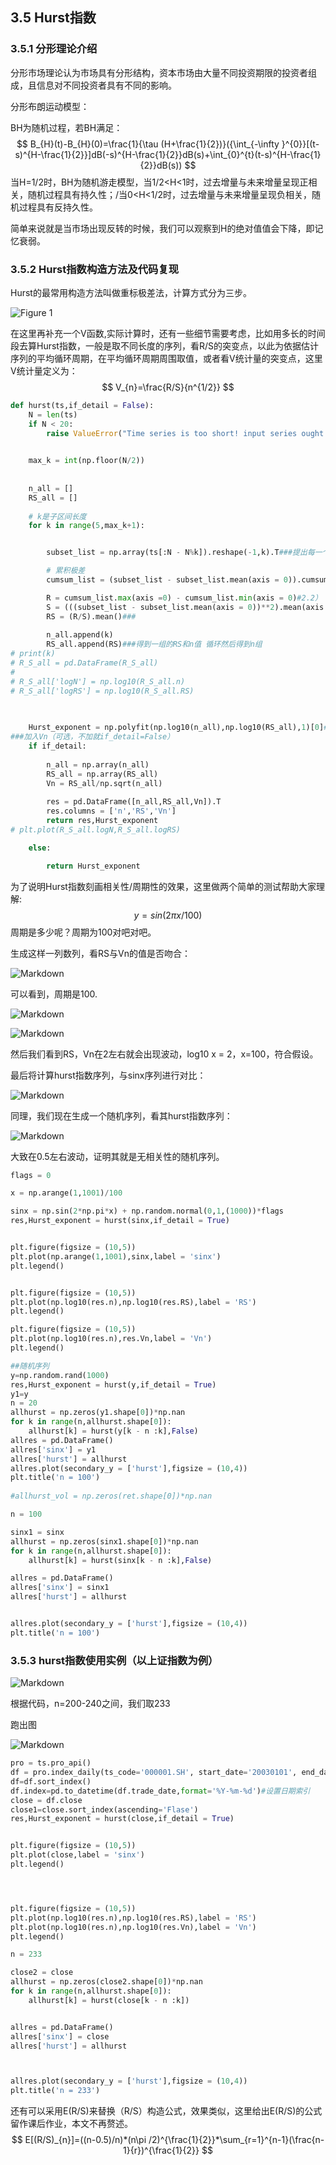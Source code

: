##  3.5 Hurst指数

### 3.5.1 分形理论介绍

分形市场理论认为市场具有分形结构，资本市场由大量不同投资期限的投资者组成，且信息对不同投资者具有不同的影响。

分形布朗运动模型：

BH为随机过程，若BH满足：
$$
B_{H}(t)-B_{H}(0)=\frac{1}{\tau (H+\frac{1}{2})}({\int_{-\infty }^{0}}[(t-s)^{H-\frac{1}{2}}]dB(-s)^{H-\frac{1}{2}}dB(s)+\int_{0}^{t}(t-s)^{H-\frac{1}{2}}dB(s))
$$
当H=1/2时，BH为随机游走模型，当1/2<H<1时，过去增量与未来增量呈现正相关，随机过程具有持久性；/当0<H<1/2时，过去增量与未来增量呈现负相关，随机过程具有反持久性。

简单来说就是当市场出现反转的时候，我们可以观察到H的绝对值值会下降，即记忆衰弱。

### 3.5.2 Hurst指数构造方法及代码复现

Hurst的最常用构造方法叫做重标极差法，计算方式分为三步。

![Figure 1](http://www.tietuku.com/c461444653748b63)

在这里再补充一个V函数,实际计算时，还有一些细节需要考虑，比如用多长的时间段去算Hurst指数，一般是取不同长度的序列，看R/S的突变点，以此为依据估计序列的平均循环周期，在平均循环周期周围取值，或者看V统计量的突变点，这里V统计量定义为：
$$
V_{n}=\frac{R/S}{n^{1/2}}
$$

```python
def hurst(ts,if_detail = False):
    N = len(ts)
    if N < 20:
        raise ValueError("Time series is too short! input series ought to have at least 20 samples!")

 
    max_k = int(np.floor(N/2))
        
        
    n_all = []
    RS_all = []
    
    # k是子区间长度
    for k in range(5,max_k+1):


        subset_list = np.array(ts[:N - N%k]).reshape(-1,k).T###提出每一个子列

        # 累积极差
        cumsum_list = (subset_list - subset_list.mean(axis = 0)).cumsum(axis = 0)#2.1）

        R = cumsum_list.max(axis =0) - cumsum_list.min(axis = 0)#2.2）
        S = (((subset_list - subset_list.mean(axis = 0))**2).mean(axis = 0))**0.5#2.3）
        RS = (R/S).mean()###
        
        n_all.append(k)
        RS_all.append(RS)###得到一组的RS和n值 循环然后得到n组
# print(k)
# R_S_all = pd.DataFrame(R_S_all)
#
# R_S_all['logN'] = np.log10(R_S_all.n)
# R_S_all['logRS'] = np.log10(R_S_all.RS)
    

    
    Hurst_exponent = np.polyfit(np.log10(n_all),np.log10(RS_all),1)[0]###回归
###加入Vn（可选，不加就if_detail=False）    
    if if_detail:    
    
        n_all = np.array(n_all)
        RS_all = np.array(RS_all)
        Vn = RS_all/np.sqrt(n_all)
        
        res = pd.DataFrame([n_all,RS_all,Vn]).T
        res.columns = ['n','RS','Vn']
        return res,Hurst_exponent
# plt.plot(R_S_all.logN,R_S_all.logRS)

    else:

        return Hurst_exponent
```

为了说明Hurst指数刻画相关性/周期性的效果，这里做两个简单的测试帮助大家理解:
$$
y=sin(2\pi x/100)
$$
周期是多少呢？周期为100对吧对吧。

生成这样一列数列，看RS与Vn的值是否吻合：

![Markdown](http://i1.fuimg.com/737037/a633990d690e652d.png)

可以看到，周期是100.

![Markdown](http://i1.fuimg.com/737037/539c731e8fcc7618.png)

![Markdown](http://i1.fuimg.com/737037/088a3aebf848b683.png)

然后我们看到RS，Vn在2左右就会出现波动，log10 x = 2，x=100，符合假设。

最后将计算hurst指数序列，与sinx序列进行对比：

![Markdown](http://i1.fuimg.com/737037/ef1c2dd6db40cc0a.png)

同理，我们现在生成一个随机序列，看其hurst指数序列：

![Markdown](http://i1.fuimg.com/737037/af2c7dc99f6e8106.png)

大致在0.5左右波动，证明其就是无相关性的随机序列。

```python
flags = 0

x = np.arange(1,1001)/100

sinx = np.sin(2*np.pi*x) + np.random.normal(0,1,(1000))*flags
res,Hurst_exponent = hurst(sinx,if_detail = True)


plt.figure(figsize = (10,5))
plt.plot(np.arange(1,1001),sinx,label = 'sinx')
plt.legend()


plt.figure(figsize = (10,5))
plt.plot(np.log10(res.n),np.log10(res.RS),label = 'RS')
plt.legend()

plt.figure(figsize = (10,5))
plt.plot(np.log10(res.n),res.Vn,label = 'Vn')
plt.legend()

##随机序列
y=np.random.rand(1000)
res,Hurst_exponent = hurst(y,if_detail = True)
y1=y
n = 20
allhurst = np.zeros(y1.shape[0])*np.nan
for k in range(n,allhurst.shape[0]):
    allhurst[k] = hurst(y[k - n :k],False)
allres = pd.DataFrame()
allres['sinx'] = y1
allres['hurst'] = allhurst   
allres.plot(secondary_y = ['hurst'],figsize = (10,4))
plt.title('n = 100')
 
#allhurst_vol = np.zeros(ret.shape[0])*np.nan

n = 100

sinx1 = sinx
allhurst = np.zeros(sinx1.shape[0])*np.nan
for k in range(n,allhurst.shape[0]):
    allhurst[k] = hurst(sinx[k - n :k],False)

allres = pd.DataFrame()
allres['sinx'] = sinx1
allres['hurst'] = allhurst


allres.plot(secondary_y = ['hurst'],figsize = (10,4))
plt.title('n = 100')
```



### 3.5.3 hurst指数使用实例（以上证指数为例）

![Markdown](http://i1.fuimg.com/737037/c1b7302becc3613c.png)

根据代码，n=200-240之间，我们取233

跑出图

![Markdown](http://i1.fuimg.com/737037/20aa92c693dde8e7.png)

```python
pro = ts.pro_api()
df = pro.index_daily(ts_code='000001.SH', start_date='20030101', end_date='20121130')
df=df.sort_index()
df.index=pd.to_datetime(df.trade_date,format='%Y-%m-%d')#设置日期索引
close = df.close
close1=close.sort_index(ascending='Flase')
res,Hurst_exponent = hurst(close,if_detail = True)


plt.figure(figsize = (10,5))
plt.plot(close,label = 'sinx')
plt.legend()




plt.figure(figsize = (10,5))
plt.plot(np.log10(res.n),np.log10(res.RS),label = 'RS')
plt.plot(np.log10(res.n),np.log10(res.Vn),label = 'Vn')
plt.legend()

n = 233

close2 = close
allhurst = np.zeros(close2.shape[0])*np.nan
for k in range(n,allhurst.shape[0]):
    allhurst[k] = hurst(close[k - n :k])


allres = pd.DataFrame()
allres['sinx'] = close
allres['hurst'] = allhurst



allres.plot(secondary_y = ['hurst'],figsize = (10,4))
plt.title('n = 233')
```



还有可以采用E(R/S)来替换（R/S）构造公式，效果类似，这里给出E(R/S)的公式留作课后作业，本文不再赘述。
$$
E[(R/S)_{n}]=((n-0.5)/n)*(n\pi /2)^{\frac{1}{2}}*\sum_{r=1}^{n-1}(\frac{n-1}{r})^{\frac{1}{2}}
$$